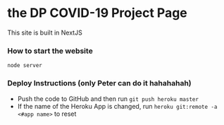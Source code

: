 # the DP COVID-19 Project Page

This site is built in NextJS

### How to start the website
`node server`

### Deploy Instructions (only Peter can do it hahahahah)
- Push the code to GitHub and then run `git push heroku master`
- If the name of the Heroku App is changed, run `heroku git:remote -a <#app name>` to reset
